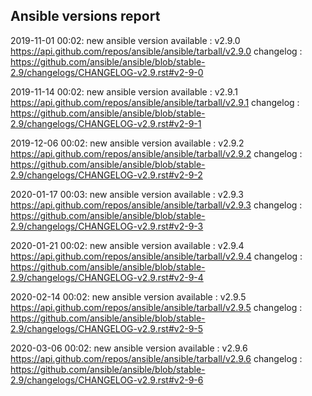 ## Ansible versions report

2019-11-01 00:02: new ansible version available : v2.9.0 https://api.github.com/repos/ansible/ansible/tarball/v2.9.0 changelog : https://github.com/ansible/ansible/blob/stable-2.9/changelogs/CHANGELOG-v2.9.rst#v2-9-0

2019-11-14 00:02: new ansible version available : v2.9.1 https://api.github.com/repos/ansible/ansible/tarball/v2.9.1 changelog : https://github.com/ansible/ansible/blob/stable-2.9/changelogs/CHANGELOG-v2.9.rst#v2-9-1

2019-12-06 00:02: new ansible version available : v2.9.2 https://api.github.com/repos/ansible/ansible/tarball/v2.9.2 changelog : https://github.com/ansible/ansible/blob/stable-2.9/changelogs/CHANGELOG-v2.9.rst#v2-9-2

2020-01-17 00:03: new ansible version available : v2.9.3 https://api.github.com/repos/ansible/ansible/tarball/v2.9.3 changelog : https://github.com/ansible/ansible/blob/stable-2.9/changelogs/CHANGELOG-v2.9.rst#v2-9-3

2020-01-21 00:02: new ansible version available : v2.9.4 https://api.github.com/repos/ansible/ansible/tarball/v2.9.4 changelog : https://github.com/ansible/ansible/blob/stable-2.9/changelogs/CHANGELOG-v2.9.rst#v2-9-4

2020-02-14 00:02: new ansible version available : v2.9.5 https://api.github.com/repos/ansible/ansible/tarball/v2.9.5 changelog : https://github.com/ansible/ansible/blob/stable-2.9/changelogs/CHANGELOG-v2.9.rst#v2-9-5

2020-03-06 00:02: new ansible version available : v2.9.6 https://api.github.com/repos/ansible/ansible/tarball/v2.9.6 changelog : https://github.com/ansible/ansible/blob/stable-2.9/changelogs/CHANGELOG-v2.9.rst#v2-9-6

